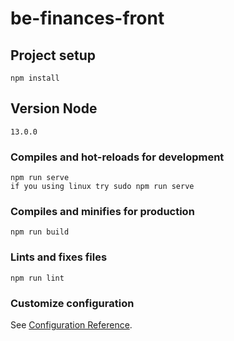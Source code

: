 # be-finances-front

## Project setup
```
npm install
```

## Version Node
```
13.0.0
```


### Compiles and hot-reloads for development
```
npm run serve
if you using linux try sudo npm run serve
```

### Compiles and minifies for production
```
npm run build
```

### Lints and fixes files
```
npm run lint
```

### Customize configuration
See [Configuration Reference](https://cli.vuejs.org/config/).

